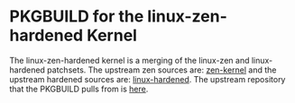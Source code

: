 # PKGBUILD for the linux-zen-hardened Kernel #
The linux-zen-hardened kernel is a merging of the linux-zen and linux-hardened patchsets.
The upstream zen sources are: [zen-kernel](https://github.com/zen-kernel/zen-kernel) 
and the upstream hardened sources are: [linux-hardened](https://github.com/anthraxx/linux-hardened).
The upstream repository that the PKGBUILD pulls from is [here](https://github.com/awcurless/zen-kernel).
